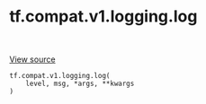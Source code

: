 <div itemscope itemtype="http://developers.google.com/ReferenceObject">
<meta itemprop="name" content="tf.compat.v1.logging.log" />
<meta itemprop="path" content="Stable" />
</div>

# tf.compat.v1.logging.log

<!-- Insert buttons and diff -->

<table class="tfo-notebook-buttons tfo-api nocontent" align="left">

</table>

<a target="_blank" class="external" href="/code/stable/tensorflow/python/platform/tf_logging.py">View source</a>





<pre class="devsite-click-to-copy prettyprint lang-py tfo-signature-link">
<code>tf.compat.v1.logging.log(
    level, msg, *args, **kwargs
)
</code></pre>



<!-- Placeholder for "Used in" -->
